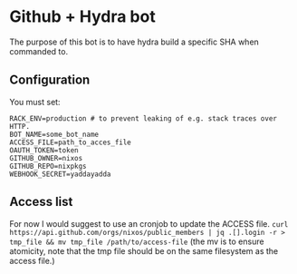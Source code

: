 # Github + Hydra bot

The purpose of this bot is to have hydra build a specific SHA when commanded to.

## Configuration

You must set:
```
RACK_ENV=production # to prevent leaking of e.g. stack traces over HTTP.
BOT_NAME=some_bot_name
ACCESS_FILE=path_to_acces_file
OAUTH_TOKEN=token
GITHUB_OWNER=nixos
GITHUB_REPO=nixpkgs
WEBHOOK_SECRET=yaddayadda
```

## Access list
For now I would suggest to use an cronjob to update the ACCESS file.
`curl https://api.github.com/orgs/nixos/public_members | jq .[].login -r > tmp_file && mv tmp_file /path/to/access-file`
(the mv is to ensure atomicity, note that the tmp file should be on the same filesystem as the access file.)

